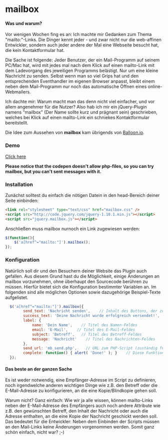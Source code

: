 mailbox
=======

#### Was und warum?

Vor wenigen Wochen fing es an: Ich machte mir Gedanken zum Thema "mailto:"-Links. Die Dinger kennt jeder - und zwar nicht nur die web-affinen Entwickler, sondern auch jeder andere der Mal eine Webseite besucht hat, die kein Kontaktformular hat.

Die Sache ist folgende: Jeder Benutzer, der ein Mail-Programm auf seinem PC/Mac hat, wird mit jedes mal nach dem Klick auf einen mailto-Link mit dem Ladevorgang des jeweiligen Programms belästigt. Nur um eine kleine Nachricht zu senden. Selbst wenn man so viel Grips hat und den entsprechenden Eventhandler im eigenen Browser anpasst, bleibt einem neben dem Mail-Programm nur noch das automatische Öffnen eines online-Webmailers.

Ich dachte mir: Warum macht man das denn nicht viel einfacher, und vor allem angenehmer für die Nutzer? Also hab ich mir ein jQuery-Plugin namens "mailbox" (Der Name sollte kurz und prägnant sein) geschrieben, welches bei Klick auf einen mailto-Link ein schniekes Kontaktformular bereitstellt.

Die Idee zum Aussehen von <b>mailbox</b> kam übrigends von <a target="_blank" href="https://balloon.io/">Balloon.io</a>.

### Demo

<a target="_blank" href="http://codepen.io/lmprht/full/vElaI">Click here</a>

<b>Please notice that the codepen doesn't allow php-files, so you can try mailbox, but you can't sent messages with it.</b>

### Installation

Zunächst solltest du einfach die nötigen Datein in den head-Bereich deiner Seite einbinden:

```html
<link rel="stylesheet" type="text/css" href="mailbox.css" />
<script src="http://code.jquery.com/jquery-1.10.1.min.js"></script>
<script src="jquery.mailbox.js"></script>
```

Anschließen muss mailbox nurnoch ein Link zugewiesen werden:

```js
$(function(){
    $('a[href^="mailto:"]').mailbox();
});
```


### Konfiguration

Natürlich soll dir und den Besuchern deiner Website das Plugin auch gefallen. Aus diesem Grund hast du die Möglichkeit, einige Änderungen an mailbox vorzunehmen, ohne überhaupt den Sourcecode berühren zu müssen. Hierfür bietet sich die Konfiguration bestimmter Variablen an. Im folgenden sind alle möglichen Optionen sowie dazugehörige Beispiel-Texte aufgelistet.

```js
  $('a[href^="mailto:"]').mailbox({
        send_text: 'Nachricht senden',    // Inhalt des Buttons, der zum senden der Nachricht dient
		success_text: 'Deine Nachricht wurde erfolgreich versendet!',   // Text in der Sendungs-Bestätigung
		label: {
			name: 'Dein Name',    // Titel des Namen-Feldes
			email: 'E-Mail',    // Titel des E-Mail-Feldes
			subject: 'Betreff',   // Titel des Betreff-Feldes
			message: 'Nachricht'    // Titel des Nachrichten-Feldes
		},
		send_url: 'mb_send.php',    // URL zum PHP-Script (zuständig fürs Versenden)
		complete: function() { alert( 'Done!' ); }    // Diese Funktion wird nach erfolgreicher Sendung ausgeführt
  });
```


#### Das beste an der ganzen Sache

Es ist weder notwendig, eine Empfänger-Adresse im Script zu definieren, noch irgendwelche anderen wichtigen Dinge wie z.B. den Betreff oder die E-Mail-Adresse zu konfigurieren, an die eine Kopie/Blindkopie gehen soll. 

Warum nicht? Ganz einfach: Wie wir ja alle wissen, können mailto-Links neben der E-Mail-Adresse des Empfängers auch noch andere Attribute wie z.B. den gewünschten Betreff, den Inhalt der Nachricht oder auch die Adresse enthalten, an die eine Kopie der Nachricht geschickt werden soll. Das bedeutet für die Entwickler: Neben dem Einbinden der Scripts müssen an den Mail-Links keine Änderungen vorgenommen werden. Somit ganz schön einfach, nicht war? ;-)
